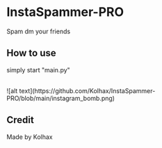 # InstaSpammer-PRO
Spam dm your friends </br>

## How to use
simply start "main.py"

</br>
![alt text](https://github.com/Kolhax/InstaSpammer-PRO/blob/main/instagram_bomb.png)

## Credit
Made by Kolhax
